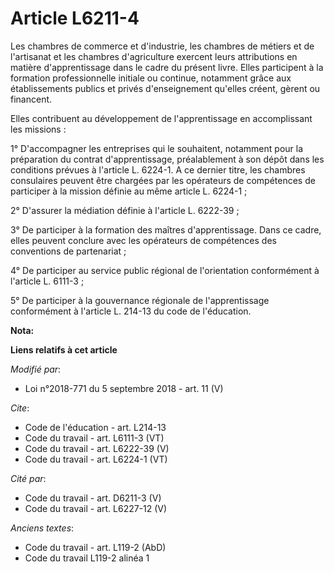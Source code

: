 # Article L6211-4

Les chambres de commerce et d'industrie, les chambres de métiers et de l'artisanat et les chambres d'agriculture exercent
leurs attributions en matière d'apprentissage dans le cadre du présent livre. Elles participent à la formation
professionnelle initiale ou continue, notamment grâce aux établissements publics et privés d'enseignement qu'elles créent,
gèrent ou financent. 

Elles contribuent au développement de l'apprentissage en accomplissant les missions : 

1° D'accompagner les entreprises qui le souhaitent, notamment pour la préparation du contrat d'apprentissage, préalablement à
son dépôt dans les conditions prévues à l'article L. 6224-1. A ce dernier titre, les chambres consulaires peuvent être
chargées par les opérateurs de compétences de participer à la mission définie au même article L. 6224-1 ; 

2° D'assurer la médiation définie à l'article L. 6222-39 ; 

3° De participer à la formation des maîtres d'apprentissage. Dans ce cadre, elles peuvent conclure avec les opérateurs de
compétences des conventions de partenariat ; 

4° De participer au service public régional de l'orientation conformément à l'article L. 6111-3 ; 

5° De participer à la gouvernance régionale de l'apprentissage conformément à l'article L. 214-13 du code de l'éducation.

**Nota:**



**Liens relatifs à cet article**

_Modifié par_:

  - Loi n°2018-771 du 5 septembre 2018 - art. 11 (V)

_Cite_:

  - Code de l'éducation - art. L214-13
  - Code du travail - art. L6111-3 (VT)
  - Code du travail - art. L6222-39 (V)
  - Code du travail - art. L6224-1 (VT)

_Cité par_:

  - Code du travail - art. D6211-3 (V)
  - Code du travail - art. L6227-12 (V)

_Anciens textes_:

  - Code du travail - art. L119-2 (AbD)
  - Code du travail L119-2 alinéa 1

